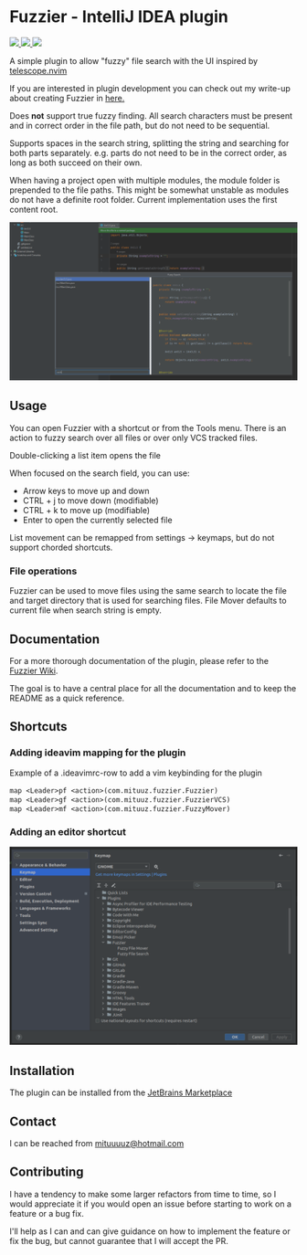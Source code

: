 # Fuzzier - IntelliJ IDEA plugin
<p align="left">
    <a href="https://plugins.jetbrains.com/plugin/23451-fuzzier" alt="Downloads">
        <img src="https://img.shields.io/jetbrains/plugin/d/23451-fuzzier" />
    </a>
    <a href="https://plugins.jetbrains.com/plugin/23451-fuzzier/versions" alt="Latest Version">
        <img src="https://img.shields.io/jetbrains/plugin/v/23451-fuzzier" />
    </a>
    <a href="https://plugins.jetbrains.com/plugin/23451-fuzzier/reviews" alt="Plugin Reviews">
        <img src="https://img.shields.io/jetbrains/plugin/r/stars/23451-fuzzier" />
    </a>
</p>

A simple plugin to allow "fuzzy" file search with the UI inspired by [telescope.nvim](https://github.com/nvim-telescope/telescope.nvim)

If you are interested in plugin development you can check out my write-up about creating Fuzzier in 
[here.](https://mituuz.com/content/fuzzier_development.html)

Does **not** support true fuzzy finding. All search characters must be present and in correct order in the file path, 
but do not need to be sequential.

Supports spaces in the search string, splitting the string and searching for both parts separately. 
e.g. parts do not need to be in the correct order, as long as both succeed on their own.

When having a project open with multiple modules, the module folder is prepended to the file paths. 
This might be somewhat unstable as modules do not have a definite root folder. 
Current implementation uses the first content root.

![The UI consist of three parts. A file list on the top left, search field on the bottom left and the preview pane on the right](assets/FuzzierUI.png "An image of the plugin UI")

## Usage
You can open Fuzzier with a shortcut or from the Tools menu. There is an action to fuzzy search over all files or over
only VCS tracked files.

Double-clicking a list item opens the file

When focused on the search field, you can use:
- Arrow keys to move up and down
- CTRL + j to move down (modifiable)
- CTRL + k to move up (modifiable)
- Enter to open the currently selected file

List movement can be remapped from settings -> keymaps, but do not support chorded shortcuts.

### File operations
Fuzzier can be used to move files using the same search to locate the file and target directory that is used for 
searching files. File Mover defaults to current file when search string is empty.

## Documentation
For a more thorough documentation of the plugin, please refer to the [Fuzzier Wiki](https://github.com/MituuZ/fuzzier/wiki).

The goal is to have a central place for all the documentation and to keep the README as a quick reference.

## Shortcuts
### Adding ideavim mapping for the plugin
Example of a .ideavimrc-row to add a vim keybinding for the plugin
```
map <Leader>pf <action>(com.mituuz.fuzzier.Fuzzier)
map <Leader>gf <action>(com.mituuz.fuzzier.FuzzierVCS)
map <Leader>mf <action>(com.mituuz.fuzzier.FuzzyMover)
```

### Adding an editor shortcut
![A picture of the IntelliJ IDEA settings, showing where to set the shortcut](assets/Shortcut.png "An image of the IntelliJ IDEA settings")

## Installation
The plugin can be installed from the [JetBrains Marketplace](https://plugins.jetbrains.com/plugin/23451-fuzzier)

## Contact
I can be reached from <mituuuuz@hotmail.com>

## Contributing
I have a tendency to make some larger refactors from time to time, 
so I would appreciate it if you would open an issue before starting to work on a feature or a bug fix.

I'll help as I can and can give guidance on how to implement the feature or fix the bug, but cannot guarantee that I will accept the PR.
